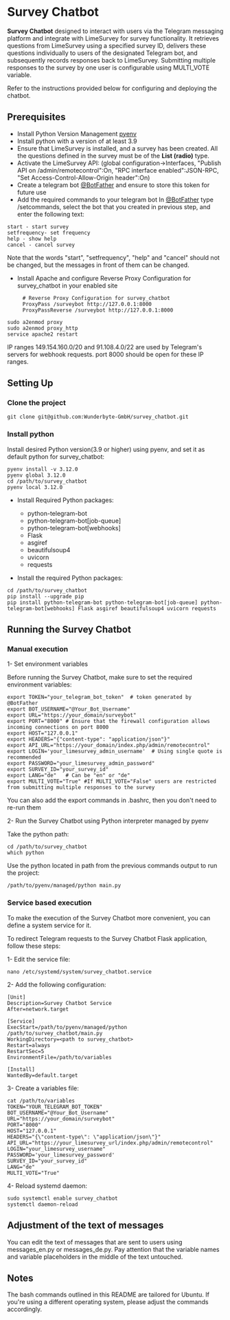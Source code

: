 # Survey Chatbot

**Survey Chatbot** designed to interact with users via the Telegram messaging platform and integrate with LimeSurvey for survey functionality. 
It retrieves questions from LimeSurvey using a specified survey ID, delivers these questions individually to users of the designated Telegram bot, and subsequently records responses back to LimeSurvey. Submitting multiple responses to the survey by one user is configurable using MULTI_VOTE variable. 

Refer to the instructions provided below for configuring and deploying the chatbot.
## Prerequisites

- Install Python Version Management [pyenv](https://github.com/pyenv/pyenv)
- Install python with a version of at least 3.9
- Ensure that LimeSurvey is installed, and a survey has been created. All the questions defined in the survey must be of the **List (radio)** type.
- Activate the LimeSurvey API: (global configuration->Interfaces, "Publish API on /admin/remotecontrol":On, "RPC interface enabled":JSON-RPC, "Set Access-Control-Allow-Origin header":On)
- Create a telegram bot [@BotFather](https://telegram.me/BotFather) and ensure to store this token for future use
- Add the required commands to your telegram bot
In [@BotFather](https://telegram.me/BotFather) type /setcommands, select the bot that you created in previous step, and enter the following text:
```
start - start survey
setfrequency- set frequency
help - show help
cancel - cancel survey
```
Note that the words "start", "setfrequency", "help" and "cancel" should not be changed, but the messages in front of them can be changed.

- Install Apache and configure Reverse Proxy Configuration for survey_chatbot in your enabled site
```
     # Reverse Proxy Configuration for survey_chatbot
     ProxyPass /surveybot http://127.0.0.1:8000
     ProxyPassReverse /surveybot http://127.0.0.1:8000
```
```
sudo a2enmod proxy
sudo a2enmod proxy_http
service apache2 restart
```
IP ranges 149.154.160.0/20 and 91.108.4.0/22  are used by Telegram's servers for webhook requests. port 8000 should be open for these IP ranges.


## Setting Up

### Clone the project
```
git clone git@github.com:Wunderbyte-GmbH/survey_chatbot.git
```
### Install python
Install desired Python version(3.9 or higher) using pyenv, and set it as default python for survey_chatbot:
```
pyenv install -v 3.12.0
pyenv global 3.12.0
cd /path/to/survey_chatbot
pyenv local 3.12.0
```

- Install Required Python packages:
  - python-telegram-bot
  - python-telegram-bot[job-queue]
  - python-telegram-bot[webhooks]
  - Flask
  - asgiref
  - beautifulsoup4
  - uvicorn
  - requests

- Install the required Python packages:
```
cd /path/to/survey_chatbot
pip install --upgrade pip
pip install python-telegram-bot python-telegram-bot[job-queue] python-telegram-bot[webhooks] Flask asgiref beautifulsoup4 uvicorn requests
```

## Running the Survey Chatbot
### Manual execution
1- Set environment variables

Before running the Survey Chatbot, make sure to set the required environment variables:
```
export TOKEN="your_telegram_bot_token"  # token generated by @BotFather
export BOT_USERNAME="@Your_Bot_Username"
export URL="https://your_domain/surveybot"
export PORT="8000" # Ensure that the firewall configuration allows incoming connections on port 8000
export HOST="127.0.0.1"
export HEADERS="{"content-type": "application/json"}"
export API_URL="https://your_domain/index.php/admin/remotecontrol"
export LOGIN='your_limesurvey_admin_username'  # Using single quote is recommended
export PASSWORD="your_limesurvey_admin_password"
export SURVEY_ID="your_survey_id"
export LANG="de"   # Can be "en" or "de"
export MULTI_VOTE="True" #If MULTI_VOTE="False" users are restricted from submitting multiple responses to the survey
```
You can also add the export commands in .bashrc, then you don't need to re-run them 

2- Run the Survey Chatbot using Python interpreter managed by pyenv

Take the python path:
```
cd /path/to/survey_chatbot
which python
```
Use the python located in path from the previous commands output to run the project:
```
/path/to/pyenv/managed/python main.py
```
### Service based execution
To make the execution of the Survey Chatbot more convenient, you can define a system service for it. 

To redirect Telegram requests to the Survey Chatbot Flask application, follow these steps:

1- Edit the service file:
```
nano /etc/systemd/system/survey_chatbot.service
```

2- Add the following configuration:
```
[Unit]
Description=Survey Chatbot Service
After=network.target

[Service]
ExecStart=/path/to/pyenv/managed/python /path/to/survey_chatbot/main.py
WorkingDirectory=<path to survey_chatbot>
Restart=always
RestartSec=5
EnvironmentFile=/path/to/variables

[Install]
WantedBy=default.target
```
3- Create a variables file:
```
cat /path/to/variables
TOKEN="YOUR_TELEGRAM_BOT_TOKEN"
BOT_USERNAME="@Your_Bot_Username"
URL="https://your_domain/surveybot"
PORT="8000"
HOST="127.0.0.1"
HEADERS="{\"content-type\": \"application/json\"}"
API_URL="https://your_limesurvey_url/index.php/admin/remotecontrol"
LOGIN="your_limesurvey_username"
PASSWORD='your_limesurvey_password'
SURVEY_ID="your_survey_id"
LANG="de"
MULTI_VOTE="True"
```

4- Reload systemd daemon:
```
sudo systemctl enable survey_chatbot
systemctl daemon-reload
```

## Adjustment of the text of messages
You can edit the text of messages that are sent to users using messages_en.py or messages_de.py.
Pay attention that the variable names and variable placeholders in the middle of the text untouched.

## Notes
The bash commands outlined in this README are tailored for Ubuntu. If you're using a different operating system, please adjust the commands accordingly. 
